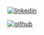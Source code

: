 [![linkedin][in-icon]][in]

[![github][gh-icon]][gh]

[gh]: https://github.com/emchang3
[gh-icon]: images/github.png
[in]: https://www.linkedin.com/in/ezramchang/
[in-icon]: images/linkedin.png
